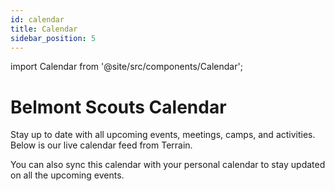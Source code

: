 ```yaml
---
id: calendar
title: Calendar
sidebar_position: 5
---
```


import Calendar from '@site/src/components/Calendar';

# Belmont Scouts Calendar

Stay up to date with all upcoming events, meetings, camps, and activities. Below is our live calendar feed from Terrain.

<Calendar />

You can also sync this calendar with your personal calendar to stay updated on all the upcoming events.
